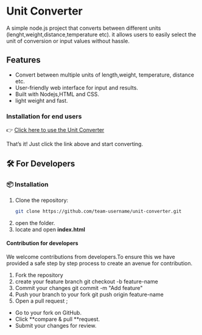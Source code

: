 # Unit Converter
A simple node.js project that converts between different units (lenght,weight,distance,temperature etc). it allows users to easily select the unit of conversion  or input values without hassle. 
## Features
- Convert between multiple units of length,weight, temperature, distance etc.
- User-friendly web interface for input and results.
 - Built with Nodejs,HTML and CSS.
- light weight and fast.



### Installation for end users 
👉 [Click here to use the Unit Converter](https://your-deployed-link.com)

That’s it! Just click the link above and start converting.


## 🛠️ For Developers

### 📦 Installation
1. Clone the repository:
   ```bash
   git clone https://github.com/team-username/unit-converter.git
2. open the folder.
3. locate and open **index.html**

#### Contribution for developers
 We welcome contributions from developers.To ensure this we have provided a safe step by step process to create an avenue for contribution. 
 1. Fork the repository
 2. create your feature branch
 git checkout -b feature-name
3. Commit your changes git commit -m "Add feature"
4. Push your  branch to your fork
git push origin feature-name
 5. Open a pull request ;
  - Go to your fork on GitHub.
- Click **compare & pull **request.
- Submit your changes for review.


